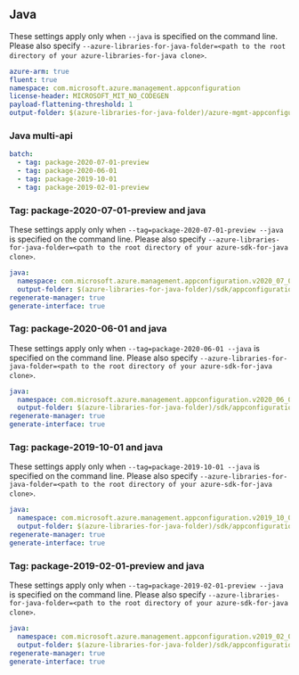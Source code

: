 ## Java

These settings apply only when `--java` is specified on the command line.
Please also specify `--azure-libraries-for-java-folder=<path to the root directory of your azure-libraries-for-java clone>`.

``` yaml $(java)
azure-arm: true
fluent: true
namespace: com.microsoft.azure.management.appconfiguration
license-header: MICROSOFT_MIT_NO_CODEGEN
payload-flattening-threshold: 1
output-folder: $(azure-libraries-for-java-folder)/azure-mgmt-appconfiguration
```

### Java multi-api

``` yaml $(java) && $(multiapi)
batch:
  - tag: package-2020-07-01-preview
  - tag: package-2020-06-01
  - tag: package-2019-10-01
  - tag: package-2019-02-01-preview
```

### Tag: package-2020-07-01-preview and java

These settings apply only when `--tag=package-2020-07-01-preview --java` is specified on the command line.
Please also specify `--azure-libraries-for-java-folder=<path to the root directory of your azure-sdk-for-java clone>`.

``` yaml $(tag)=='package-2020-07-01-preview' && $(java) && $(multiapi)
java:
  namespace: com.microsoft.azure.management.appconfiguration.v2020_07_01_preview
  output-folder: $(azure-libraries-for-java-folder)/sdk/appconfiguration/mgmt-v2020_07_01_preview
regenerate-manager: true
generate-interface: true
```

### Tag: package-2020-06-01 and java

These settings apply only when `--tag=package-2020-06-01 --java` is specified on the command line.
Please also specify `--azure-libraries-for-java-folder=<path to the root directory of your azure-sdk-for-java clone>`.

``` yaml $(tag)=='package-2020-06-01' && $(java) && $(multiapi)
java:
  namespace: com.microsoft.azure.management.appconfiguration.v2020_06_01
  output-folder: $(azure-libraries-for-java-folder)/sdk/appconfiguration/mgmt-v2020_06_01
regenerate-manager: true
generate-interface: true
```

### Tag: package-2019-10-01 and java

These settings apply only when `--tag=package-2019-10-01 --java` is specified on the command line.
Please also specify `--azure-libraries-for-java-folder=<path to the root directory of your azure-sdk-for-java clone>`.

``` yaml $(tag)=='package-2019-10-01' && $(java) && $(multiapi)
java:
  namespace: com.microsoft.azure.management.appconfiguration.v2019_10_01
  output-folder: $(azure-libraries-for-java-folder)/sdk/appconfiguration/mgmt-v2019_10_01
regenerate-manager: true
generate-interface: true
```

### Tag: package-2019-02-01-preview and java

These settings apply only when `--tag=package-2019-02-01-preview --java` is specified on the command line.
Please also specify `--azure-libraries-for-java-folder=<path to the root directory of your azure-sdk-for-java clone>`.

``` yaml $(tag)=='package-2019-02-01-preview' && $(java) && $(multiapi)
java:
  namespace: com.microsoft.azure.management.appconfiguration.v2019_02_01_preview
  output-folder: $(azure-libraries-for-java-folder)/sdk/appconfiguration/mgmt-v2019_02_01_preview
regenerate-manager: true
generate-interface: true
```